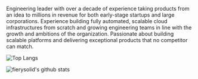 Engineering leader with over a decade of experience taking products from an idea to millions in revenue for both early-stage startups and large corporations. Experience building fully automated, scalable cloud infrastructures from scratch and growing engineering teams in line with the growth and ambitions of the organization. Passionate about building scalable platforms and delivering exceptional products that no competitor can match.

![Top Langs](https://github-readme-stats.vercel.app/api/top-langs/?username=fierysolid&layout=compact&hide=css,html)

![fierysolid's github stats](https://github-readme-stats.vercel.app/api?username=fierysolid&count_private=true&show_icons=true&theme=onedark)
